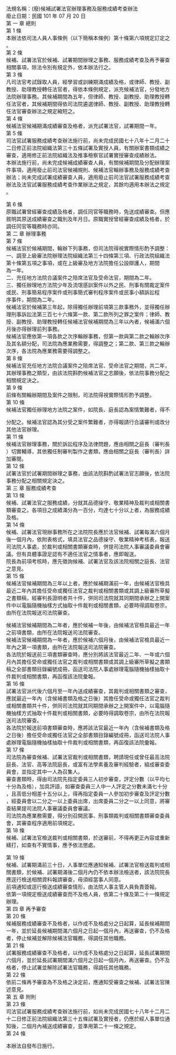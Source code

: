 法規名稱：(廢)候補試署法官辦理事務及服務成績考查辦法  
廢止日期：民國 101 年 07 月 20 日  
第 一 章 總則  
第 1 條  
本辦法依司法人員人事條例（以下簡稱本條例）第十條第六項規定訂定之  
。  
第 2 條  
候補、試署法官於候補、試署期間辦理之事務、服務成績考查及再予審查  
相關事項，除法令別有規定外，依本辦法行之。  
第 3 條  
凡司法官考試錄取人員，經學習或訓練期滿成績及格，或律師、教授、副  
教授、助理教授轉任法官者，得依本條例規定，派充候補法官，分發地方  
法院辦理事務。其候補期間為五年，但律師、教授、副教授、助理教授轉  
任法官者，其候補期間得依司法院遴選律師、教授、副教授、助理教授轉  
任法官審查辦法之規定縮短之。  
第 4 條  
候補法官候補期滿成績審查及格者，派充試署法官，試署期間一年。  
第 5 條  
司法官試署服務成績考查辦法施行前，尚未完成民國七十八年十二月二十  
二日修正前法院組織法第三十五條試署及實授人員，有關辦案書類成績之  
審查，適用修正前法院組織法及推事檢察官試署實授審查成績辦法。  
本辦法施行前，尚未完成候補成績審查人員，有關候補期間及分配辦理案  
件事項，適用廢止前司法官候補規則、候補法官輪辦事務及服務成績考查  
辦法；尚未完成試署成績審查人員，適用廢止前司法官試署服務成績考查  
辦法及法官試署服務成績考查作業辦法之規定，其餘均適用本辦法之規定  
。  


第 6 條  
原職試署曾經審查成績及格者，調任同官等職務時，免送成績審查。但應  
敘明其原送成績審查之職別及年月日。原職實授曾經審查成績及格者，於  
調任同官等職務時亦同。  
第 二 章 辦理事務  
第 7 條  
候補法官於候補期間，輪辦下列事務，但司法院得視實際情形酌予調整：  
一、調至上級審法院辦理法院組織法第三十四條第三項、行政法院組織法  
第十條第五項之事項，或在上級審及地方法院擔任公設辯護人，期間  
為一年。  
二、充任地方法院合議案件之陪席法官及受命法官，期間為二年。  
三、獨任辦理地方法院少年及流氓感訓案件以外之民、刑事有關裁定案件  
或民、刑事簡易程序案件或刑事簡式審判程序案件或民事小額訴訟程  
序事件，期間為二年。  
候補法官於候補第三年起，除得獨任辦理前項第三款事務外，並得獨任辦  
理刑事訴訟法第三百七十六條第一款、第二款所列之罪之案件；律師、教  
授、副教授、助理教授轉任候補法官候補期間為三年以內者，候補滿六個  
月後亦得辦理前列事務。  
候補法官應依第一項各款之次序輪辦事務，但第一款與第二款之輪辦次序  
及其名額分配，司法院為應業務需要，得調整之；第二款、第三款之輪辦  
次序，各法院為應業務需要得調整之。  
第 8 條  
候補法官充任地方法院合議案件之陪席法官、受命法官之期間，共二年，  
其辦理事務之類型，由該法院斟酌候補法官之志願後，依法院事務分配之  
相關規定決之。  
第 9 條  
前條有關輪辦期間及案件之限制，司法院得視實際情形酌予調整。  
第 10 條  
候補法官獨任辦理地方法院之案件，如院長、庭長認為案情繁難者，得不  


分配之。候補法官認為其分受之案件繁難者，亦得報請行合議審判或改分  
其他法官辦理。  
第 11 條  
候補法官辦理事務，關於訴訟程序及法律問題，應由相關之庭長（審判長  
）切實輔導，其依獨任制審判製作之書類，應由相關之庭長（審判長）詳  
加審閱。  
第 12 條  
試署法官於試署期間辦理之事務，由該法院斟酌試署法官志願後，依法院  
事務分配之相關規定決之。  
第 三 章 服務成績考查  
第 13 條  
候補、試署法官之服務成績，分就其品德操守、敬業精神及裁判或相關書  
類審查之。各項目之成績滿分為一百分，均達七十分以上者，為服務成績  
及格。  
第 14 條  
候補、試署法官現辦事務所在之法院院長應於法官候補、試署每滿六個月  
後一個月內，依附表格式，填具法官之品德操守、敬業精神考核表，報送  
司法院人事處，於裁判或相關書類審查時，併提司法院人事審議委員會審  
議。但有具體事證足認有不適任法官之情事者，應即報送。  
院長為前項考核時，應先徵詢候補、試署法官及該法院相關之庭長、法官  
之意見。  
第 15 條  
候補法官候補期間為三年以上者，應於候補期滿前一年，由候補法官檢具  
最近二年內其擔任受命或獨任法官之裁判或相關書類或其調上級審所草擬  
之書類稿，經審判長證明者共十件，併同司法院就其同期間承辦之上開案  
件中以電腦隨機抽樣方式抽取十件裁判或相關書類，必要時得調取卷宗，  
由所在法院報送司法院審查。  


候補法官候補期間為二年者，應於候補一年後，由候補法官檢具最近一年  
之前項書類，由所在法院報送司法院審查。  
候補法官候補期間為一年者，應於候補六個月後，由候補法官檢具最近一  
年內之第一項書類，由所在法院報送司法院審查。  
各法院於報送前三項書類審查時，應分別將該法官最近二年、一年或六個  
月內其擔任受命或獨任法官之裁判或相關書類或其調上級審所草擬之書類  
稿之全部書類目錄編號成冊，函送司法院人事處辦理電腦隨機抽樣抽取十  
件裁判或相關書類，再函復該法院彙報。  
第 16 條  
試署法官派代後六個月至一年內送成績審查，其裁判或相關書類之審查，  
應就最近一年內（含候補書類及格之日後）其擔任受命或獨任法官之裁判  
或相關書類共十件，併同司法院就其同期間承辦之上開案件中，以電腦隨  
機抽樣方式抽取十件裁判或相關書類，必要時得調取卷宗，由所在法院報  
送司法院審查。  
各法院於報送前項書類審查時，應將該法官最近一年內（含候補書類及格  
之日後）擔任受命或獨任法官之全部書類目錄編號成冊，函送司法院人事  
處辦理電腦隨機抽樣抽取十件裁判或相關書類，再函復該法院彙報。  
第 17 條  
司法院為審查候補、試署法官裁判或相關書類，聘請現任或曾任最高法院  
庭長、法官、高等法院庭長，或富有法學素養及審判經驗者，組成審查委  
員會，並指定其中一人為召集人。  
審查書類時，得由司法院先指定委員三人初步審查，評定分數（以平均七  
十分為及格），加具評語，如審查委員三人中一人評定之分數未滿七十分  
，且高低分相差十五分以上，得再指定委員一人參加初步審查及評定分數  
，經委員會以二分之一以上委員出席，出席委員二分之一以上同意，將審  
查結果提司法院人事審議委員會審議。  
司法院為應業務需要，得分別召開民事、刑事類裁判或相關書類審查委員  
會，其審查程序適用前項規定。  
第 18 條  
候補、試署法官檢送裁判或相關書類，於送審前，不得再更正內容或重新  
繕打，如查有不實情事，應予依法懲處。  


第 19 條  
候補、試署期滿前三十日，人事單位應通知候補、試署法官檢送裁判或相  
關書類，於候補、試署期滿後二個月內仍不依本辦法檢送者，該法院院長  
應逕行檢送相關資料報請審查，毋須經當事人同意。  
前項通知或逕行檢送成績審查情形，由法院人事主管人員負責簽報。  
依第一項規定檢送成績審查而不及格人員，依第二十條及第二十一條規定  
辦理。  
第 四 章 再予審查  
第 20 條  
候補服務成績審查不及格者，以作成不及格處分之日起算，延長候補期間  
一年，並於延長候補期間滿六個月之日起一個月內，再送審查，仍不及格  
者，停止候補並解除候補法官職務，得調任其他職務。  
第 21 條  
試署服務成績審查不及格者，以作成不及格處分之日起算，延長試署期間  
六個月，並於延長試署期間滿六個月之日起一個月內，再送審查。仍不及  
格者，停止試署並解除試署法官職務，得調任其他職務。  
第 22 條  
依前二條再予審查為不及格之決定前，應通知受審查之候補、試署法官陳  
述意見。  
第 五 章 附則  
第 23 條  
司法官試署服務成績考查辦法施行前，如尚未完成民國七十八年十二月二  
十二日修正前法院組織法第三十五條試署及實授者，仍應於經人事單位通  
知後，二個月內補送成績審查，並準用第二十一條之規定。  
第 24 條  


本辦法自發布日施行。  


